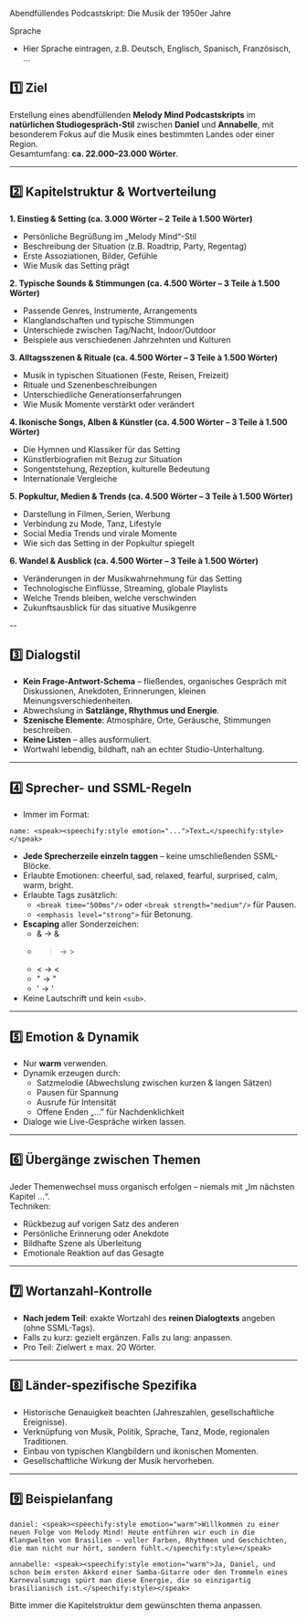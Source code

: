 Abendfüllendes Podcastskript: Die Musik der 1950er Jahre

Sprache
- Hier Sprache eintragen, z.B. Deutsch, Englisch, Spanisch, Französisch, ...


## 1️⃣ Ziel  

Erstellung eines abendfüllenden **Melody Mind Podcastskripts** im **natürlichen Studiogespräch-Stil** zwischen **Daniel** und **Annabelle**, mit besonderem Fokus auf die Musik eines bestimmten Landes oder einer Region.  
Gesamtumfang: **ca. 22.000–23.000 Wörter**.

---

## 2️⃣ Kapitelstruktur & Wortverteilung  

**1. Einstieg & Setting (ca. 3.000 Wörter – 2 Teile à 1.500 Wörter)**
- Persönliche Begrüßung im „Melody Mind“-Stil
- Beschreibung der Situation (z.B. Roadtrip, Party, Regentag)
- Erste Assoziationen, Bilder, Gefühle
- Wie Musik das Setting prägt

**2. Typische Sounds & Stimmungen (ca. 4.500 Wörter – 3 Teile à 1.500 Wörter)**
- Passende Genres, Instrumente, Arrangements
- Klanglandschaften und typische Stimmungen
- Unterschiede zwischen Tag/Nacht, Indoor/Outdoor
- Beispiele aus verschiedenen Jahrzehnten und Kulturen

**3. Alltagsszenen & Rituale (ca. 4.500 Wörter – 3 Teile à 1.500 Wörter)**
- Musik in typischen Situationen (Feste, Reisen, Freizeit)
- Rituale und Szenenbeschreibungen
- Unterschiedliche Generationserfahrungen
- Wie Musik Momente verstärkt oder verändert

**4. Ikonische Songs, Alben & Künstler (ca. 4.500 Wörter – 3 Teile à 1.500 Wörter)**
- Die Hymnen und Klassiker für das Setting
- Künstlerbiografien mit Bezug zur Situation
- Songentstehung, Rezeption, kulturelle Bedeutung
- Internationale Vergleiche

**5. Popkultur, Medien & Trends (ca. 4.500 Wörter – 3 Teile à 1.500 Wörter)**
- Darstellung in Filmen, Serien, Werbung
- Verbindung zu Mode, Tanz, Lifestyle
- Social Media Trends und virale Momente
- Wie sich das Setting in der Popkultur spiegelt

**6. Wandel & Ausblick (ca. 4.500 Wörter – 3 Teile à 1.500 Wörter)**
- Veränderungen in der Musikwahrnehmung für das Setting
- Technologische Einflüsse, Streaming, globale Playlists
- Welche Trends bleiben, welche verschwinden
- Zukunftsausblick für das situative Musikgenre

--

## 3️⃣ Dialogstil  
- **Kein Frage-Antwort-Schema** – fließendes, organisches Gespräch mit Diskussionen, Anekdoten, Erinnerungen, kleinen Meinungsverschiedenheiten.  
- Abwechslung in **Satzlänge, Rhythmus und Energie**.  
- **Szenische Elemente**: Atmosphäre, Orte, Geräusche, Stimmungen beschreiben.  
- **Keine Listen** – alles ausformuliert.  
- Wortwahl lebendig, bildhaft, nah an echter Studio-Unterhaltung.

---

## 4️⃣ Sprecher- und SSML-Regeln  
- Immer im Format:  
```
name: <speak><speechify:style emotion="...">Text…</speechify:style></speak>
```
- **Jede Sprecherzeile einzeln taggen** – keine umschließenden SSML-Blöcke.  
- Erlaubte Emotionen: cheerful, sad, relaxed, fearful, surprised, calm, warm, bright.  
- Erlaubte Tags zusätzlich:  
  - `<break time="500ms"/>` oder `<break strength="medium"/>` für Pausen.  
  - `<emphasis level="strong">` für Betonung.  
- **Escaping** aller Sonderzeichen:  
  - & → &amp;  
  - > → &gt;  
  - < → &lt;  
  - " → &quot;  
  - ' → &apos;  
- Keine Lautschrift und kein `<sub>`.

---

## 5️⃣ Emotion & Dynamik  
- Nur **warm** verwenden.  
- Dynamik erzeugen durch:  
  - Satzmelodie (Abwechslung zwischen kurzen & langen Sätzen)  
  - Pausen für Spannung  
  - Ausrufe für Intensität  
  - Offene Enden „…” für Nachdenklichkeit  
- Dialoge wie Live-Gespräche wirken lassen.

---

## 6️⃣ Übergänge zwischen Themen  
Jeder Themenwechsel muss organisch erfolgen – niemals mit „Im nächsten Kapitel …“.  
Techniken:  
- Rückbezug auf vorigen Satz des anderen  
- Persönliche Erinnerung oder Anekdote  
- Bildhafte Szene als Überleitung  
- Emotionale Reaktion auf das Gesagte

---

## 7️⃣ Wortanzahl-Kontrolle  
- **Nach jedem Teil**: exakte Wortzahl des **reinen Dialogtexts** angeben (ohne SSML-Tags).  
- Falls zu kurz: gezielt ergänzen. Falls zu lang: anpassen.  
- Pro Teil: Zielwert ± max. 20 Wörter.

---

## 8️⃣ Länder-spezifische Spezifika  
- Historische Genauigkeit beachten (Jahreszahlen, gesellschaftliche Ereignisse).  
- Verknüpfung von Musik, Politik, Sprache, Tanz, Mode, regionalen Traditionen.  
- Einbau von typischen Klangbildern und ikonischen Momenten.  
- Gesellschaftliche Wirkung der Musik hervorheben.

---

## 9️⃣ Beispielanfang  
```
daniel: <speak><speechify:style emotion="warm">Willkommen zu einer neuen Folge von Melody Mind! Heute entführen wir euch in die Klangwelten von Brasilien – voller Farben, Rhythmen und Geschichten, die man nicht nur hört, sondern fühlt.</speechify:style></speak>

annabelle: <speak><speechify:style emotion="warm">Ja, Daniel, und schon beim ersten Akkord einer Samba-Gitarre oder den Trommeln eines Karnevalsumzugs spürt man diese Energie, die so einzigartig brasilianisch ist.</speechify:style></speak>
```

Bitte immer die Kapitelstruktur dem gewünschten thema anpassen.